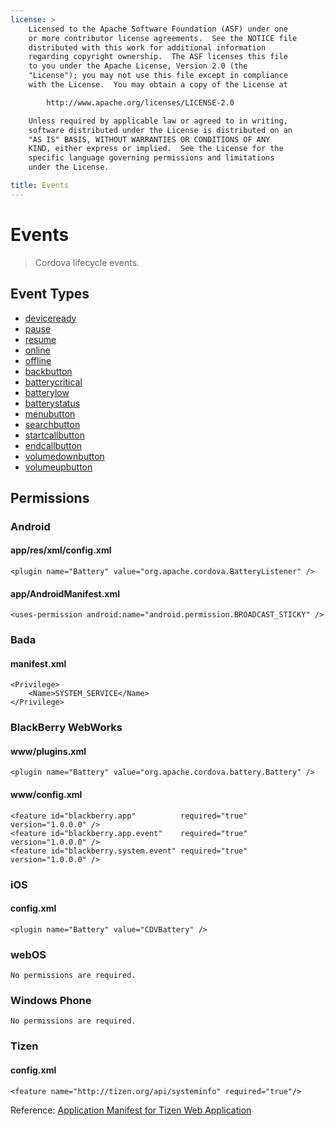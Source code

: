 ```yaml
---
license: >
    Licensed to the Apache Software Foundation (ASF) under one
    or more contributor license agreements.  See the NOTICE file
    distributed with this work for additional information
    regarding copyright ownership.  The ASF licenses this file
    to you under the Apache License, Version 2.0 (the
    "License"); you may not use this file except in compliance
    with the License.  You may obtain a copy of the License at

        http://www.apache.org/licenses/LICENSE-2.0

    Unless required by applicable law or agreed to in writing,
    software distributed under the License is distributed on an
    "AS IS" BASIS, WITHOUT WARRANTIES OR CONDITIONS OF ANY
    KIND, either express or implied.  See the License for the
    specific language governing permissions and limitations
    under the License.

title: Events
---
```


Events
======

> Cordova lifecycle events.

Event Types
-----------

- [deviceready](events.deviceready.html)
- [pause](events.pause.html)
- [resume](events.resume.html)
- [online](events.online.html)
- [offline](events.offline.html)
- [backbutton](events.backbutton.html)
- [batterycritical](events.batterycritical.html)
- [batterylow](events.batterylow.html)
- [batterystatus](events.batterystatus.html)
- [menubutton](events.menubutton.html)
- [searchbutton](events.searchbutton.html)
- [startcallbutton](events.startcallbutton.html)
- [endcallbutton](events.endcallbutton.html)
- [volumedownbutton](events.volumedownbutton.html)
- [volumeupbutton](events.volumeupbutton.html)

Permissions
-----------

### Android

#### app/res/xml/config.xml

    <plugin name="Battery" value="org.apache.cordova.BatteryListener" />

#### app/AndroidManifest.xml

    <uses-permission android:name="android.permission.BROADCAST_STICKY" />

### Bada

#### manifest.xml

    <Privilege>
        <Name>SYSTEM_SERVICE</Name>
    </Privilege>

### BlackBerry WebWorks

#### www/plugins.xml

    <plugin name="Battery" value="org.apache.cordova.battery.Battery" />

#### www/config.xml

    <feature id="blackberry.app"          required="true" version="1.0.0.0" />
    <feature id="blackberry.app.event"    required="true" version="1.0.0.0" />
    <feature id="blackberry.system.event" required="true" version="1.0.0.0" />

### iOS

#### config.xml

    <plugin name="Battery" value="CDVBattery" />

### webOS

    No permissions are required.

### Windows Phone

    No permissions are required.

### Tizen

#### config.xml

    <feature name="http://tizen.org/api/systeminfo" required="true"/>

Reference: [Application Manifest for Tizen Web Application](https://developer.tizen.org/help/topic/org.tizen.help.gs/Creating%20a%20Project.html?path=0_1_1_3#8814682_CreatingaProject-EditingconfigxmlFeatures)
